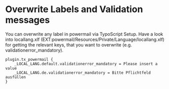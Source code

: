 # Overwrite Labels and Validation messages

You can overwrite any label in powermail via TypoScript Setup.
Have a look into locallang.xlf (EXT:powermail/Resources/Private/Language/locallang.xlf) for getting the relevant keys,
that you want to overwrite (e.g. validationerror_mandatory).

```
plugin.tx_powermail {
    _LOCAL_LANG.default.validationerror_mandatory = Please insert a value
    _LOCAL_LANG.de.validationerror_mandatory = Bitte Pflichtfeld ausfüllen
}
```
